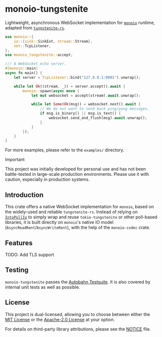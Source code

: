 # monoio-tungstenite

Lightweight, asynchronous WebSocket implementation for [`monoio`](https://github.com/bytedance/monoio) runtime, adapted from [`tungstenite-rs`](https://github.com/snapview/tungstenite-rs).

```rust
use monoio::{
    io::{sink::SinkExt, stream::Stream},
    net::TcpListener,
};
use monoio_tungstenite::accept;

/// A WebSocket echo server.
#[monoio::main]
async fn main() {
    let server = TcpListener::bind("127.0.0.1:9001").unwrap();

    while let Ok((stream, _)) = server.accept().await {
        monoio::spawn(async move {
            let mut websocket = accept(stream).await.unwrap();

            while let Some(Ok(msg)) = websocket.next().await {
                // We do not want to send back ping/pong messages.
                if msg.is_binary() || msg.is_text() {
                    websocket.send_and_flush(msg).await.unwrap();
                }
            }
        });
    }
}
```

For more examples, please refer to the `examples/` directory.

> [!IMPORTANT]
> This project was initially developed for personal use and has not been battle-tested in large-scale production environments. Please use it with caution, especially in production systems.

## Introduction

This crate offers a native WebSocket implementation for `monoio`, based on the widely-used and reliable `tungstenite-rs`. Instead of relying on [`IntoPollIo`](https://github.com/bytedance/monoio/blob/master/docs/en/poll-io.md) to simply wrap and reuse `tokio-tungstenite` or other poll-based libraries, it is built directly on `monoio`'s native IO model (`AsyncReadRent`/`AsyncWriteRent`), with the help of the `monoio-codec` crate.

## Features

TODO: Add TLS support

## Testing

`monoio-tungstenite` passes the [Autobahn Testsuite](https://github.com/crossbario/autobahn-testsuite). It is also covered by internal unit tests as well as possible.

## License

This project is dual-licensed, allowing you to choose between either the [MIT License](LICENSE-MIT) or the [Apache-2.0 License](LICENSE-APACHE) at your option.

For details on third-party library attributions, please see the [NOTICE](NOTICE) file.
